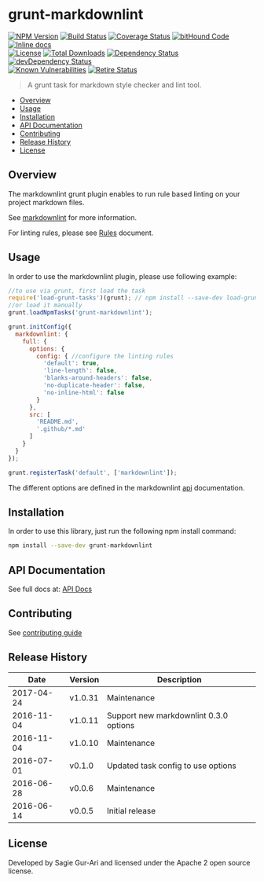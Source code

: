 # grunt-markdownlint

[![NPM Version](http://img.shields.io/npm/v/grunt-markdownlint.svg?style=flat)](https://www.npmjs.org/package/grunt-markdownlint) [![Build Status](https://travis-ci.org/sagiegurari/grunt-markdownlint.svg)](http://travis-ci.org/sagiegurari/grunt-markdownlint) [![Coverage Status](https://coveralls.io/repos/sagiegurari/grunt-markdownlint/badge.svg)](https://coveralls.io/r/sagiegurari/grunt-markdownlint) [![bitHound Code](https://www.bithound.io/github/sagiegurari/grunt-markdownlint/badges/code.svg)](https://www.bithound.io/github/sagiegurari/grunt-markdownlint) [![Inline docs](http://inch-ci.org/github/sagiegurari/grunt-markdownlint.svg?branch=master)](http://inch-ci.org/github/sagiegurari/grunt-markdownlint)<br>
[![License](https://img.shields.io/npm/l/grunt-markdownlint.svg?style=flat)](https://github.com/sagiegurari/grunt-markdownlint/blob/master/LICENSE) [![Total Downloads](https://img.shields.io/npm/dt/grunt-markdownlint.svg?style=flat)](https://www.npmjs.org/package/grunt-markdownlint) [![Dependency Status](https://david-dm.org/sagiegurari/grunt-markdownlint.svg)](https://david-dm.org/sagiegurari/grunt-markdownlint) [![devDependency Status](https://david-dm.org/sagiegurari/grunt-markdownlint/dev-status.svg)](https://david-dm.org/sagiegurari/grunt-markdownlint?type=dev)<br>
[![Known Vulnerabilities](https://snyk.io/test/github/sagiegurari/grunt-markdownlint/badge.svg)](https://snyk.io/test/github/sagiegurari/grunt-markdownlint) [![Retire Status](http://retire.insecurity.today/api/image?uri=https://raw.githubusercontent.com/sagiegurari/grunt-markdownlint/master/package.json)](http://retire.insecurity.today/api/image?uri=https://raw.githubusercontent.com/sagiegurari/grunt-markdownlint/master/package.json)

> A grunt task for markdown style checker and lint tool.

* [Overview](#overview)
* [Usage](#usage)
* [Installation](#installation)
* [API Documentation](docs/api.md)
* [Contributing](.github/CONTRIBUTING.md)
* [Release History](#history)
* [License](#license)

<a name="overview"></a>
## Overview
The markdownlint grunt plugin enables to run rule based linting on your project markdown files.

See [markdownlint](https://github.com/DavidAnson/markdownlint) for more information.

For linting rules, please see [Rules](https://github.com/DavidAnson/markdownlint/blob/master/doc/Rules.md) document.

<a name="usage"></a>
## Usage
In order to use the markdownlint plugin, please use following example:

```js
//to use via grunt, first load the task
require('load-grunt-tasks')(grunt); // npm install --save-dev load-grunt-tasks
//or load it manually
grunt.loadNpmTasks('grunt-markdownlint');

grunt.initConfig({
  markdownlint: {
    full: {
      options: {
        config: { //configure the linting rules
          'default': true,
          'line-length': false,
          'blanks-around-headers': false,
          'no-duplicate-header': false,
          'no-inline-html': false
        }
      },
      src: [
        'README.md',
        '.github/*.md'
      ]
    }
  }
});

grunt.registerTask('default', ['markdownlint']);
```

The different options are defined in the markdownlint [api](https://github.com/DavidAnson/markdownlint#api) documentation.

<a name="installation"></a>
## Installation
In order to use this library, just run the following npm install command:

```sh
npm install --save-dev grunt-markdownlint
```

## API Documentation
See full docs at: [API Docs](docs/api.md)

## Contributing
See [contributing guide](.github/CONTRIBUTING.md)

<a name="history"></a>
## Release History

| Date        | Version | Description |
| ----------- | ------- | ----------- |
| 2017-04-24  | v1.0.31 | Maintenance |
| 2016-11-04  | v1.0.11 | Support new markdownlint 0.3.0 options |
| 2016-11-04  | v1.0.10 | Maintenance |
| 2016-07-01  | v0.1.0  | Updated task config to use options |
| 2016-06-28  | v0.0.6  | Maintenance |
| 2016-06-14  | v0.0.5  | Initial release |

<a name="license"></a>
## License
Developed by Sagie Gur-Ari and licensed under the Apache 2 open source license.
